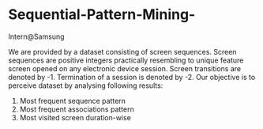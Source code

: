 # Sequential-Pattern-Mining-
Intern@Samsung

We are provided by a dataset consisting of screen sequences. Screen sequences are positive
integers practically resembling to unique feature screen opened on any electronic device session.
Screen transitions are denoted by -1. Termination of a session is denoted by -2.
Our objective is to perceive dataset by analysing following results:

1. Most frequent sequence pattern
2. Most frequent associations pattern
3. Most visited screen duration-wise

